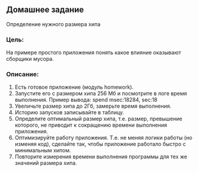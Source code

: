 ## Домашнее задание

Определение нужного размера хипа

### Цель:

На примере простого приложения понять какое влияние оказывают сборщики мусора.

### Описание:

1. Есть готовое приложение (модуль homework).
2. Запустите его с размером хипа 256 Мб и посмотрите в логе время выполнения.
   Пример вывода:
   spend msec:18284, sec:18
3. Увеличьте размер хипа до 2Гб, замерьте время выполнения.
4. Историю запусков записывайте в таблицу.
5. Определите оптимальный размер хипа, т.е. размер, превышение которого,
   не приводит к сокращению времени выполнения приложения.
6. Оптимизируйте работу приложения.
   Т.е. не меняя логики работы (но изменяя код), сделайте так, чтобы приложение работало быстро
   с минимальным хипом.
7. Повторите измерения времени выполнения программы для тех же значений размера хипа.
